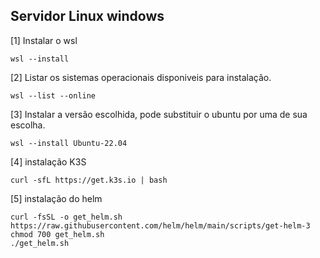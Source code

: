 ## Servidor Linux windows

[1] Instalar o wsl
```
wsl --install
```  
[2] Listar os sistemas operacionais disponiveis para instalação.
```
wsl --list --online
```
[3] Instalar a versão escolhida, pode substituir o ubuntu por uma de sua escolha.
```
wsl --install Ubuntu-22.04
```

[4] instalação K3S
```
curl -sfL https://get.k3s.io | bash
```

[5] instalação do helm
```
curl -fsSL -o get_helm.sh https://raw.githubusercontent.com/helm/helm/main/scripts/get-helm-3
chmod 700 get_helm.sh
./get_helm.sh
```
